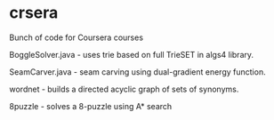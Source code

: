 # crsera
Bunch of code for Coursera courses

BoggleSolver.java - uses trie based on full TrieSET in algs4 library.

SeamCarver.java - seam carving using dual-gradient energy function. 

wordnet - builds a directed acyclic graph of sets of synonyms.

8puzzle - solves a 8-puzzle using A* search
